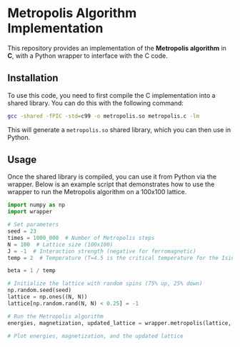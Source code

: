 # Metropolis Algorithm Implementation

This repository provides an implementation of the **Metropolis algorithm** in **C**, with a Python wrapper to interface with the C code.

## Installation

To use this code, you need to first compile the C implementation into a shared library. You can do this with the following command:

```bash
gcc -shared -fPIC -std=c99 -o metropolis.so metropolis.c -lm
```

This will generate a `metropolis.so` shared library, which you can then use in Python.

## Usage

Once the shared library is compiled, you can use it from Python via the wrapper. Below is an example script that demonstrates how to use the wrapper to run the Metropolis algorithm on a 100x100 lattice.

```python
import numpy as np
import wrapper

# Set parameters
seed = 23
times = 1000_000  # Number of Metropolis steps
N = 100  # Lattice size (100x100)
J = -1  # Interaction strength (negative for ferromagnetic)
temp = 2  # Temperature (T=4.5 is the critical temperature for the Ising model)

beta = 1 / temp

# Initialize the lattice with random spins (75% up, 25% down)
np.random.seed(seed)
lattice = np.ones((N, N))
lattice[np.random.rand(N, N) < 0.25] = -1

# Run the Metropolis algorithm
energies, magnetization, updated_lattice = wrapper.metropolis(lattice, times, beta, J, seed)

# Plot energies, magnetization, and the updated lattice
```
